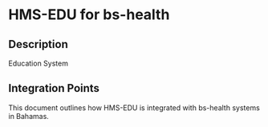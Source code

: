 # HMS-EDU for bs-health

## Description

Education System

## Integration Points

This document outlines how HMS-EDU is integrated with bs-health systems in Bahamas.
